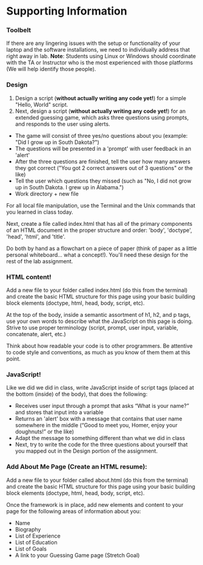 # Supporting Information
### Toolbelt
If there are any lingering issues with the setup or functionality of your laptop and the software installations, we need to individually address that right away in lab. **Note**: Students using Linux or Windows should coordinate with the TA or Instructor who is the most experienced with those platforms (We will help identify those people).

### Design
1. Design a script (**without actually writing any code yet!**) for a simple "Hello, World" script.
2. Next, design a script (**without actually writing any code yet!**) for an extended guessing game, which asks three questions using prompts, and responds to the user using alerts.
  - The game will consist of three yes/no questions about you (example: "Did I grow up in South Dakota?")
  - The questions will be presented in a 'prompt' with user feedback in an 'alert'
  - After the three questions are finished, tell the user how many answers they got correct ("You got 2 correct answers out of 3 questions" or the like)
  - Tell the user which questions they missed (such as "No, I did not grow up in South Dakota. I grew up in Alabama.")
  - Work directory + new file

For all local file manipulation, use the Terminal and the Unix commands that you learned in class today.

Next, create a file called index.html that has all of the primary components of an HTML document in the proper structure and order: 'body', 'doctype', 'head', 'html', and 'title'.

Do both by hand as a flowchart on a piece of paper (think of paper as a little personal whiteboard... what a concept!). You'll need these design for the rest of the lab assignment.  

### HTML content!
Add a new file to your folder called index.html (do this from the terminal) and create the basic HTML structure for this page using your basic building block elements (doctype, html, head, body, script, etc).

At the top of the body, inside a semantic assortment of h1, h2, and p tags, use your own words to describe what the JavaScript on this page is doing. Strive to use proper terminology (script, prompt, user input, variable, concatenate, alert, etc.)

Think about how readable your code is to other programmers. Be attentive to code style and conventions, as much as you know of them them at this point.

### JavaScript!
Like we did we did in class, write JavaScript inside of script tags (placed at the bottom (inside) of the body), that does the following:

- Receives user input through a prompt that asks “What is your name?” and stores that input into a variable
- Returns an 'alert' box with a message that contains that user name somewhere in the middle (“Good to meet you, Homer, enjoy your doughnuts!” or the like)
- Adapt the message to something different than what we did in class
- Next, try to write the code for the three questions about yourself that you mapped out in the Design portion of the assignment.

### Add About Me Page (Create an HTML resume):
Add a new file to your folder called about.html (do this from the terminal) and create the basic HTML structure for this page using your basic building block elements (doctype, html, head, body, script, etc).

Once the framework is in place, add new elements and content to your page for the following areas of information about you:

- Name
- Biography
- List of Experience
- List of Education
- List of Goals
- A link to your Guessing Game page (Stretch Goal)

